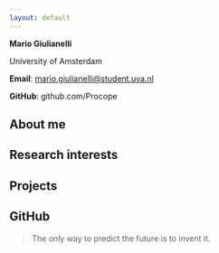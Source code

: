 ```yaml
---
layout: default
---
```


**Mario Giulianelli**

University of Amsterdam

**Email**: mario.giulianelli@student.uva.nl

**GitHub**: github.com/Procope

## About me

## Research interests

## Projects

## GitHub

> The only way to predict the future is to invent it.
